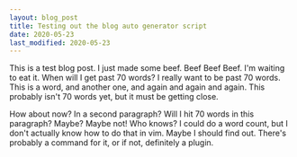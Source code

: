```yaml
---
layout: blog_post
title: Testing out the blog auto generator script
date: 2020-05-23
last_modified: 2020-05-23
---
```

This is a test blog post. I just made some beef. Beef Beef Beef. I'm waiting to eat it. When will I get past 70 words? I really want to be past 70 words. This is a word, and another one, and again and again and again. This probably isn't 70 words yet, but it must be getting close.

How about now? In a second paragraph? Will I hit 70 words in this paragraph? Maybe? Maybe not! Who knows? I could do a word count, but I don't actually know how to do that in vim. Maybe I should find out. There's probably a command for it, or if not, definitely a plugin.
